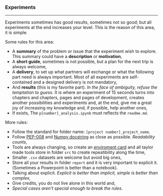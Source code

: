 ### Experiments
-----

Experiments sometimes has good results, sometimes not so good; but all experiments at the end increases your level.
This is the reason of this area, it is simple.

Some rules for this area:
* A **summary** of the problem or issue that the experiment wish to explore. This summary could have a **description** or **motivation**,
* A **short guide**, sometimes is not possible, but a plan for the next trip is always welcome,
* A **delivery**, to set up what partners will exchange or what the following part need is always important. Most of all experiments are self-contained and a designed delivery is not mandatory,
* And **results** (this is my favorite part). *In the face of ambiguity, refuse the temptation to guess*. It is where an experiment of 15 seconds turns into chapters and chapters, pages and pages of development, creates another possibilities and experiments and, at the end, give me a great joy of increasing my knowledge and, if possible, help another ones,
* If exists, The `p[number]_analysis.ipynb` must reflects the `readme.md`. 

More rules:
* Follow the standard for folder name: `[project number]_project_name`.
* Follow [PEP-008](https://peps.python.org/pep-0008/) and [Numpy docstring](https://numpydoc.readthedocs.io/en/latest/format.html) as close as possible. *Readability counts*,
* Tools are always changing, so create an [enviroment card](https://docs.python.org/3/library/venv.html) and all taylor made tools store in folder `src` to create repeatibility along the time,
* Smaller `.csv` datasets are welcome but avoid big ones,
* Store all your results in folder `report` and it is very important to explicit it. (Sometimes a Powerpoint is better than a notebook).
* Talking about explicit. *Explicit is better than implicit, simple is better than complex*,
* Give credits, you do not live alone in this world and,
* *Special cases aren't special enough to break the rules*.

